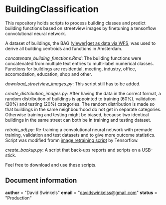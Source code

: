 # BuildingClassification
This repository holds scripts to process building classes and predict building functions based on streetview images by finetuning a tensorflow convolutional neural network.

A dataset of buildings, the BAG ([viewer](https://bagviewer.kadaster.nl/lvbag/bag-viewer/index.html#?geometry.x=121736.29375&geometry.y=487599.39169571&zoomlevel=4)|[get as data via WFS](https://geodata.nationaalgeoregister.nl/bag/wfs?request=GetCapabilities), was used to derive all building centroids and functions in Amsterdam.

*concatenate_building_functions.Rmd*: The building functions were concatenated from multiple text entries to multi-label numerical classes. Functions for buildings are residential, meeting, industry, office, accomodation, education, shop and other.

*download_streetview_images.py*: This script still has to be added.

*create_distribution_images.py*: After having the data in the correct format, a random distribution of buildings is appointed to training (60%), validation (20%) and testing (20%) categories. The random distribution is made so that buildings in the same neighbourhood do not get in separate categories. Otherwise training and testing might be biased, because two identical buildings in the same street can both be in training and testing dataset.

*retrain_adj.py*: Re-training a convolutional neural network with premade training, validation and test datasets and to give more outcome statistics. Script was modified fromn [image retraining script](https://github.com/tensorflow/tensorflow/blob/master/tensorflow/examples/image_retraining/retrain.py) by Tensorflow.

*create_backup.py*: A script that back-ups reports and scripts on a USB-stick.

Feel free to download and use these scripts.

## Document information
__author__ = "David Swinkels"
__email__ = "davidswinkelss@gmail.com"
__status__ = "Production"
